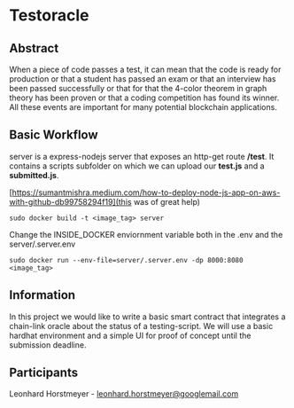 # Testoracle

## Abstract
When a piece of code passes a test, it can mean that the code is ready for production or that a student has passed an exam or that an interview has been passed successfully or that for that the 4-color theorem in graph theory has been proven or that a coding competition has found its winner. All these events are important for many potential blockchain applications.

## Basic Workflow

server is a express-nodejs server that exposes an http-get route **/test**. It contains a scripts subfolder on which we can upload our **test.js** and a **submitted.js**.

[https://sumantmishra.medium.com/how-to-deploy-node-js-app-on-aws-with-github-db99758294f19](this was of great help)

``` docker
sudo docker build -t <image_tag> server
```

Change the INSIDE_DOCKER enviornment variable both in the .env and the server/.server.env

``` docker
sudo docker run --env-file=server/.server.env -dp 8000:8080 <image_tag>
```

## Information
In this project we would like to write a basic smart contract that integrates a chain-link oracle about the status of a testing-script. We will use a basic hardhat environment and a simple UI for proof of concept until the submission deadline.

## Participants
Leonhard Horstmeyer - leonhard.horstmeyer@googlemail.com

